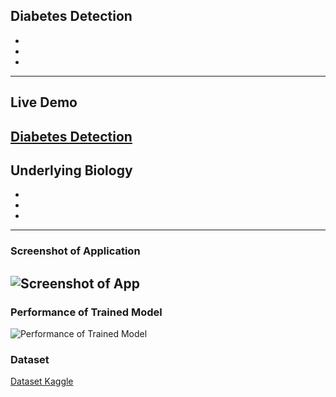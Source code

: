 ## Diabetes Detection
-
-
-
---
## Live Demo
[Diabetes Detection](https://reliance-fyp.github.io/Diabetes-Detection/)
---

## Underlying Biology
-
-
-
---
### Screenshot of Application
![Screenshot of App](https://raw.githubusercontent.com/Reliance-FYP/Diabetes-Detection/main/Diabetes%20Detection%20App.png)
---

### Performance of Trained Model
![Performance of Trained Model](https://raw.githubusercontent.com/Reliance-FYP/Diabetes-Detection/main/Performance%20diabetes.png)

### Dataset
[Dataset Kaggle](https://www.kaggle.com/amanneo/diabetic-retinopathy-resized-arranged)
